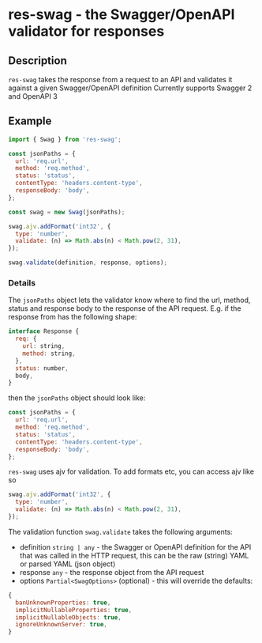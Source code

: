 # res-swag - the Swagger/OpenAPI validator for responses
## Description
```res-swag``` takes the response from a request to an API and validates it against a given Swagger/OpenAPI definition
Currently supports Swagger 2 and OpenAPI 3

## Example

```javascript
import { Swag } from 'res-swag';

const jsonPaths = {
  url: 'req.url',
  method: 'req.method',
  status: 'status',
  contentType: 'headers.content-type',
  responseBody: 'body',
};

const swag = new Swag(jsonPaths);

swag.ajv.addFormat('int32', {
  type: 'number',
  validate: (n) => Math.abs(n) < Math.pow(2, 31),
});

swag.validate(definition, response, options);
```


### Details
The ```jsonPaths``` object lets the validator know where to find the url, method, status and response body to the response of the API request.
E.g. if the response from has the following shape:
```javascript
interface Response {
  req: {
    url: string,
    method: string,
  },
  status: number,
  body,
}
```
then the ```jsonPaths``` object should look like:

```javascript
const jsonPaths = {
  url: 'req.url',
  method: 'req.method',
  status: 'status',
  contentType: 'headers.content-type',
  responseBody: 'body',
};
```

```res-swag``` uses ajv for validation. To add formats etc, you can access ajv like so

```javascript
swag.ajv.addFormat('int32', {
  type: 'number',
  validate: (n) => Math.abs(n) < Math.pow(2, 31),
});
```

The validation function ```swag.validate``` takes the following arguments:

* definition ```string | any``` - the Swagger or OpenAPI definition for the API that was called in the HTTP request, this can be the raw (string) YAML or parsed YAML (json object)
* response ```any``` - the response object from the API request
* options ```Partial<SwagOptions>``` (optional) - this will override the defaults:
```javascript
{
  banUnknownProperties: true,
  implicitNullableProperties: true,
  implicitNullableObjects: true,
  ignoreUnknownServer: true,
}
```






